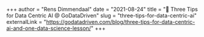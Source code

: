 +++
author = "Rens Dimmendaal"
date = "2021-08-24"
title = "📰 Three Tips for Data Centric AI @ GoDataDriven"
slug = "three-tips-for-data-centric-ai"
externalLink = "https://godatadriven.com/blog/three-tips-for-data-centric-ai-and-one-data-science-lesson/"
+++
